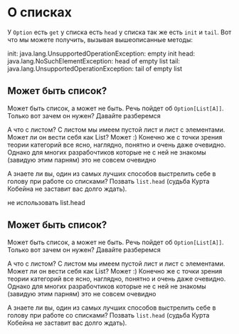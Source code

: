 О списках
=========

У `Option` есть `get` у списка есть `head` у списка так же есть `init`
и `tail`. Вот что мы можете получить, вызывая вышеописанные методы:

init: java.lang.UnsupportedOperationException: empty init
head: java.lang.NoSuchElementException: head of empty list
tail: java.lang.UnsupportedOperationException: tail of empty list

## Может быть список?
Может быть список, а может не быть. Речь пойдет об `Option[List[A]]`. Только
вот зачем он нужен? Давайте разберемся

А что с листом?
С листом мы имеем пустой лист и лист с элементами. Может ли он вести себя как
List? Может :) Конечно же с точки зрения теории категорий все ясно, наглядно,
понятно и очень даже очевидно. Однако для многих разрабочтиков которые не с
ней не знакомы (завидую этим парням) это не совсем очевидно





А знаете ли вы, один из самых лучших способов выстрелить себе в голову при
работе со списками? Позвать `list.head` (судьба Курта Кобейна не заставит
вас долго ждать).

не использовать list.head

## Может быть список?
Может быть список, а может не быть. Речь пойдет об `Option[List[A]]`. Только
вот зачем он нужен? Давайте разберемся

А что с листом?
С листом мы имеем пустой лист и лист с элементами. Может ли он вести себя как
List? Может :) Конечно же с точки зрения теории категорий все ясно, наглядно,
понятно и очень даже очевидно. Однако для многих разрабочтиков которые не с
ней не знакомы (завидую этим парням) это не совсем очевидно







А знаете ли вы, один из самых лучших способов выстрелить себе в голову при
работе со списками? Позвать `list.head` (судьба Курта Кобейна не заставит
вас долго ждать).
